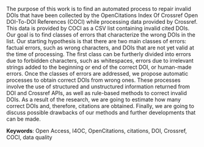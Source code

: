 The purpose of this work is to find an automated process to repair invalid DOIs that have been collected by the OpenCitations Index Of Crossref Open DOI-To-DOI References (COCI) while processing data provided by Crossref. This data is provided by COCI as a CSV list containing invalid cited DOIs. Our goal is to find classes of errors that characterize the wrong DOIs in the list. Our starting hypothesis is that there are two main classes of errors: factual errors, such as wrong characters, and DOIs that are not yet valid at the time of processing. The first class can be furtherly divided into errors due to forbidden characters, such as whitespaces, errors due to irrelevant strings added to the beginning or end of the correct DOI, or human-made errors. Once the classes of errors are addressed, we propose automatic processes to obtain correct DOIs from wrong ones. These processes involve the use of structured and unstructured information returned from DOI and Crossref APIs, as well as rule-based methods to correct invalid DOIs. As a result of the research, we are going to estimate how many correct DOIs and, therefore, citations are obtained. Finally, we are going to discuss possible drawbacks of our methods and further developments that can be made.

**Keywords**: Open Access, I4OC, OpenCitations, citations, DOI, Crossref, COCI, data quality
